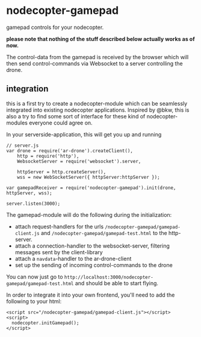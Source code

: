 # nodecopter-gamepad

gamepad controls for your nodecopter.

__please note that nothing of the stuff described below actually works as of now.__

The control-data from the gamepad is received by the browser which will then send control-commands
via Websocket to a server controlling the drone.

## integration

this is a first try to create a nodecopter-module which can be seamlessly integrated into existing
nodecopter applications. Inspired by @bkw, this is also a try to find some sort of interface for
these kind of nodecopter-modules everyone could agree on.

In your serverside-application, this will get you up and running

    // server.js
    var drone = require('ar-drone').createClient(),
        http = require('http'),
        WebsocketServer = require('websocket').server,

        httpServer = http.createServer(),
        wss = new WebSocketServer({ httpServer:httpServer });

    var gamepadReceiver = require('nodecopter-gamepad').init(drone, httpServer, wss);

    server.listen(3000);

The gamepad-module will do the following during the initialization:
 * attach request-handlers for the urls `/nodecopter-gamepad/gamepad-client.js` and
   `/nodecopter-gamepad/gamepad-test.html` to the http-server.
 * attach a connection-handler to the websocket-server, filtering messages sent by the client-library
 * attach a `navdata`-handler to the ar-drone-client
 * set up the sending of incoming control-commands to the drone

You can now just go to `http://localhost:3000/nodecopter-gamepad/gamepad-test.html` and should be able to start flying.

In order to integrate it into your own frontend, you'll need to add the following to your html:

    <script src="/nodecopter-gamepad/gamepad-client.js"></script>
    <script>
      nodecopter.initGamepad();
    </script>
